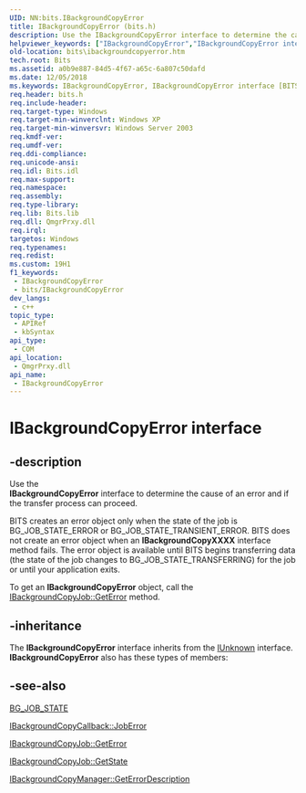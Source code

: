 ```yaml
---
UID: NN:bits.IBackgroundCopyError
title: IBackgroundCopyError (bits.h)
description: Use the IBackgroundCopyError interface to determine the cause of an error and if the transfer process can proceed.
helpviewer_keywords: ["IBackgroundCopyError","IBackgroundCopyError interface [BITS]","IBackgroundCopyError interface [BITS]","described","_drz_ibackgroundcopyerror","bits.ibackgroundcopyerror","bits/IBackgroundCopyError"]
old-location: bits\ibackgroundcopyerror.htm
tech.root: Bits
ms.assetid: a0b9e887-84d5-4f67-a65c-6a807c50dafd
ms.date: 12/05/2018
ms.keywords: IBackgroundCopyError, IBackgroundCopyError interface [BITS], IBackgroundCopyError interface [BITS],described, _drz_ibackgroundcopyerror, bits.ibackgroundcopyerror, bits/IBackgroundCopyError
req.header: bits.h
req.include-header: 
req.target-type: Windows
req.target-min-winverclnt: Windows XP
req.target-min-winversvr: Windows Server 2003
req.kmdf-ver: 
req.umdf-ver: 
req.ddi-compliance: 
req.unicode-ansi: 
req.idl: Bits.idl
req.max-support: 
req.namespace: 
req.assembly: 
req.type-library: 
req.lib: Bits.lib
req.dll: QmgrPrxy.dll
req.irql: 
targetos: Windows
req.typenames: 
req.redist: 
ms.custom: 19H1
f1_keywords:
 - IBackgroundCopyError
 - bits/IBackgroundCopyError
dev_langs:
 - c++
topic_type:
 - APIRef
 - kbSyntax
api_type:
 - COM
api_location:
 - QmgrPrxy.dll
api_name:
 - IBackgroundCopyError
---
```


# IBackgroundCopyError interface


## -description

Use the  
<b>IBackgroundCopyError</b> interface to determine the cause of 	an  error and if the transfer process can proceed.

BITS creates an error object only when the state of the job is BG_JOB_STATE_ERROR or BG_JOB_STATE_TRANSIENT_ERROR. BITS does not create an error object when an <b>IBackgroundCopyXXXX</b> interface method fails. The error object is available until BITS begins transferring data (the state of the job changes to BG_JOB_STATE_TRANSFERRING) for the job or until your application exits.

To get an 
<b>IBackgroundCopyError</b> object, call the 
<a href="/windows/desktop/api/bits/nf-bits-ibackgroundcopyjob-geterror">IBackgroundCopyJob::GetError</a> method.

## -inheritance

The <b>IBackgroundCopyError</b> interface inherits from the <a href="/windows/desktop/api/unknwn/nn-unknwn-iunknown">IUnknown</a> interface. <b>IBackgroundCopyError</b> also has these types of members:

## -see-also

<a href="/windows/desktop/api/bits/ne-bits-bg_job_state">BG_JOB_STATE</a>



<a href="/windows/desktop/api/bits/nf-bits-ibackgroundcopycallback-joberror">IBackgroundCopyCallback::JobError</a>



<a href="/windows/desktop/api/bits/nf-bits-ibackgroundcopyjob-geterror">IBackgroundCopyJob::GetError</a>



<a href="/windows/desktop/api/bits/nf-bits-ibackgroundcopyjob-getstate">IBackgroundCopyJob::GetState</a>



<a href="/windows/desktop/api/bits/nf-bits-ibackgroundcopymanager-geterrordescription">IBackgroundCopyManager::GetErrorDescription</a>
